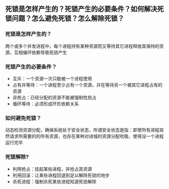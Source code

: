 ## 死锁是怎样产生的？死锁产生的必要条件？如何解决死锁问题？怎么避免死锁？怎么解除死锁？

### 死锁是怎样产生的？
两个或多个并发进程中，每个进程持有某种资源而又等待其它进程释放其保持的资源，互相循环依赖导致死锁产生

### 死锁产生的必要条件？
- 互斥：一个资源一次只能被一个进程使用
- 占有并等待：一个进程至少占有一个资源，并在等待另一个被其它进程占有的资源
- 非抢占：已经分配的资源不能被强制性抢占
- 循环等待：必须形成环形依赖关系

### 如何避免死锁？
动态检测资源分配，确保系统处于安全状态，所谓安全状态是指：即使所有进程突然请求所需要的的所有资源，也存在某种对进城的资源分配吮吸，使得没一个进程运行完毕

### 死锁解除?
- 利用抢占：挂起某些进程，并抢占其资源
- 利用回滚：让某些进程回退到足以解除死锁的地步
- 杀死进程：强制杀死某些进程知道死锁解除
